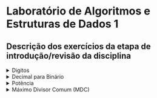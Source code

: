 # Laboratório de Algoritmos e Estruturas de Dados 1

## Descrição dos exercícios da etapa de introdução/revisão da disciplina

<details>
    <summary>Digitos</summary>
    <p>A função a seguir recebe como parâmetro um número inteiro N e retorna o número de dígitos de N:</p>
    <pre><code><p>var s = "JavaScript syntax highlighting";</p><p>alert(s);</p></code></pre>
    <p>Reescreva a função Digitos tornando-a recursiva.</p>
    <p>Não será permitido utilizar variáveis globais, vetores, listas ou qualquer outra estrutura de dados para armazenar o resultado. O protótipo da função deverá, obrigatoriamente, ser:</p>
    <pre><code><p>int Digitos(int N);</p></code></pre>
    <p>O programa deverá conter, além da função recursiva, uma função principal (main) para realização de testes, com o formato de saída de acordo com o exemplo a seguir:</p>
    <pre><code><p>Digite um numero inteiro: 12345</p><p>Resultado: 5</p></code></pre>
</details>

<details>
    <summary>Decimal para Binário</summary>
    <p>Um problema típico em computação consiste em converter um número da sua forma decimal para a forma binária. Por exemplo, o número 12 tem a sua representação binária igual a 1100. A forma mais simples de fazer isso é usando o método das divisões sucessivas: divide-se o número sucessivamente por 2, onde o resto da i-ésima divisão vai ser o dígito i do número binário (da direita para a esquerda).</p>
    <p>Por exemplo:</p>
    <pre><code><p>12/2 = 6 resto 0</p><p>6/2  = 3 resto 0</p><p>3/2  = 1 resto 1</p><p>1/2  = 0 resto 1<p></code></pre>
    <p>Resultado: 12 = 1100 (restos tomados de baixo para cima)</p>
    <p>Escreva uma função recursiva que, dado um número decimal, imprima a sua representação binária corretamente. O protótipo da função deverá, obrigatoriamente, ser:</p>
    <pre><code><p>void dec2bin(int dec);</p></code></pre>
    <p>Não será permitido utilizar variáveis globais, vetores, listas ou qualquer outra estrutura de dados para armazenar o número em binário, pois este será impresso à medida que for sendo calculado dentro da função.</p>
    <p>O programa deverá conter, além da função recursiva, uma função principal (main) para realização de testes, com o formato de saída de acordo com o exemplo a seguir:</p>
    <pre><code><p>Digite um numero inteiro: 34</p><p>Resultado: 100010</p></code></pre>
</details>

<details>
    <summary>Potência</summary>
    <p>Implemente uma função recursiva que, dados dois números inteiros x e n, calcula o valor de x^n.</p>
    <p>Não será permitido utilizar variáveis globais, vetores, listas ou qualquer outra estrutura de dados para armazenar o resultado. O protótipo da função deverá, obrigatoriamente, ser:</p>
    <pre><code><p>int mult(int base, int exp);</p></code></pre>
    <p>O programa deverá conter, além da função recursiva, uma função principal (main) para realização de testes, com o formato de saída de acordo com o exemplo a seguir:</p>
    <pre><code><p>Digite a base e o expoente inteiros: 2 8</p><p>Resultado: 256</p></code></pre>
</details>

<details>
    <summary>Máximo Divisor Comum (MDC)</summary>
    <p>Implemente uma função recursiva que, dados dois números inteiros a e b, calcula o Máximo Divisor Comum (MDC) entre eles.</p>
    <p>Não será permitido utilizar variáveis globais, vetores, listas ou qualquer outra estrutura de dados para armazenar o resultado. O protótipo da função deverá, obrigatoriamente, ser:</p>
    <pre><code><p>int mdc(int a, int b);</p></code></pre>
    <p>O programa deverá conter, além da função recursiva, uma função principal (main) para realização de testes, com o formato de saída de acordo com o exemplo a seguir:</p>
    <pre><code><p>Digite dois numeros inteiros: 25 10</p><p>Resultado: 5</p></code></pre>
</details>

